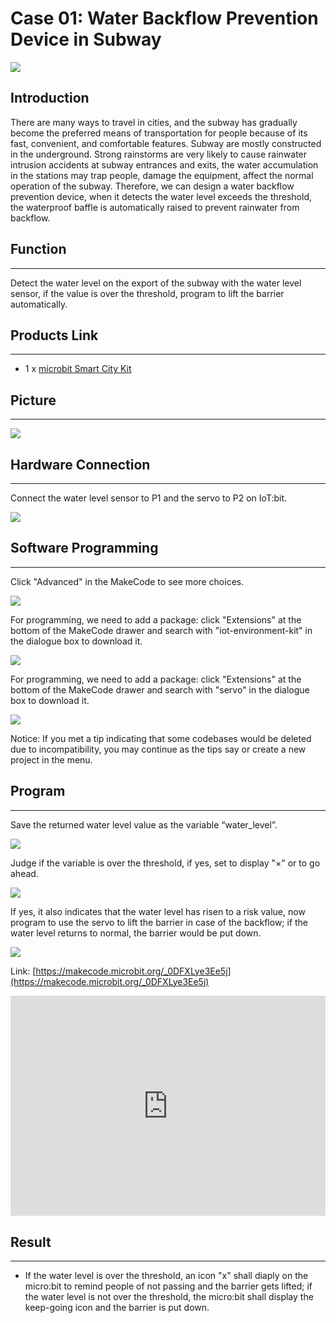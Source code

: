 # Case 01: Water Backflow Prevention Device in Subway

![](./images/microbit-Smart-City-Kit-case-01-01.png)

##  Introduction

There are many ways to travel in cities, and the subway has gradually become the preferred means of transportation for people because of its fast, convenient, and comfortable features. Subway are mostly constructed in the underground. Strong rainstorms are very likely to cause rainwater intrusion accidents at subway entrances and exits, the water accumulation in the stations may trap people, damage the equipment, affect the normal operation of the subway. Therefore, we can design a water backflow prevention device, when it detects the water level exceeds the threshold, the waterproof baffle is automatically raised to prevent rainwater from backflow.

## Function

---

Detect the water level on the export of the subway with the water level sensor, if the value is over the threshold, program to lift the barrier automatically. 

## Products Link
---
- 1 x [microbit Smart City Kit]()

## Picture
---
![](./images/microbit-Smart-City-Kit-case-01-02.png)

## Hardware Connection
---

Connect the water level sensor to P1 and the servo to P2 on IoT:bit. 


![](./images/microbit-Smart-City-Kit-case-01-03.png)


## Software Programming 
---

Click "Advanced" in the MakeCode to see more choices.


![](./images/microbit-Smart-City-Kit-case-01-04.png)


For programming, we need to add a package: click "Extensions" at the bottom of the MakeCode drawer and search with "iot-environment-kit" in the dialogue box to download it. 


![](./images/microbit-Smart-City-Kit-case-01-05.png)


For programming, we need to add a package: click "Extensions" at the bottom of the MakeCode drawer and search with "servo" in the dialogue box to download it. 


![](./images/microbit-Smart-City-Kit-case-01-06.png)


Notice: If you met a tip indicating that some codebases would be deleted due to incompatibility, you may continue as the tips say or create a new project in the menu. 


## Program 
---
Save the returned water level value as the variable “water_level”. 

![](./images/microbit-Smart-City-Kit-case-01-07.png)

Judge if the variable is over the threshold, if yes, set to display "×" or to go ahead. 

![](./images/microbit-Smart-City-Kit-case-01-08.png)

If yes, it also indicates that the water level has risen to a risk value, now program to use the servo to lift the barrier in case of the backflow; if the water level returns to normal, the barrier would be put down. 

![](./images/microbit-Smart-City-Kit-case-01-09.png)


Link: [https://makecode.microbit.org/_0DFXLye3Ee5j](https://makecode.microbit.org/_0DFXLye3Ee5j)

<div style="position:relative;height:0;padding-bottom:70%;overflow:hidden;">
<iframe style="position:absolute;top:0;left:0;width:100%;height:100%;" src="https://makecode.microbit.org/#pub:https://makecode.microbit.org/_0DFXLye3Ee5j" frameborder="0" sandbox="allow-popups allow-forms allow-scripts allow-same-origin">
</iframe>
</div>  


## Result
---
- If the water level is over the threshold, an icon "x" shall diaply on the micro:bit to remind people of not passing and the barrier gets lifted; if the water level is not over the threshold, the micro:bit shall display the keep-going icon and the barrier is put down. 



